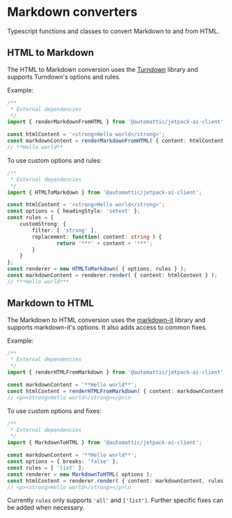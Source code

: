 # Markdown converters

Typescript functions and classes to convert Markdown to and from HTML.

## HTML to Markdown

The HTML to Markdown conversion uses the [Turndown](https://github.com/mixmark-io/turndown) library and supports Turndown's options and rules.

Example:
```typescript
/**
 * External dependencies
 */
import { renderMarkdownFromHTML } from '@automattic/jetpack-ai-client';

const htmlContent = '<strong>Hello world</strong>';
const markdownContent = renderMarkdownFromHTML( { content: htmlContent } );
// **Hello world**
```

To use custom options and rules:
```typescript
/**
 * External dependencies
 */
import { HTMLToMarkdown } from '@automattic/jetpack-ai-client';

const htmlContent = '<strong>Hello world</strong>';
const options = { headingStyle: 'setext' };
const rules = {
	customStrong: {
		filter: [ 'strong' ],
		replacement: function( content: string ) {
				return '***' + content + '***';
		}
 	}
};
const renderer = new HTMLToMarkdown( { options, rules } );
const markdownContent = renderer.render( { content: htmlContent } );
// ***Hello world***
```

## Markdown to HTML

The Markdown to HTML conversion uses the [markdown-it](https://github.com/markdown-it/markdown-it) library and supports markdown-it's options. It also adds access to common fixes.

Example:
```typescript
/**
 * External dependencies
 */
import { renderHTMLFromMarkdown } from '@automattic/jetpack-ai-client';

const markdownContent = '**Hello world**';
const htmlContent = renderHTMLFromMarkdown( { content: markdownContent, rules: 'all' } ); // 'all' is a default value
// <p><strong>Hello world</strong></p>\n
```

To use custom options and fixes:
```typescript
/**
 * External dependencies
 */
import { MarkdownToHTML } from '@automattic/jetpack-ai-client';

const markdownContent = '**Hello world**';
const options = { breaks: 'false' };
const rules = [ 'list' ];
const renderer = new MarkdownToHTML( options );
const htmlContent = renderer.render( { content: markdownContent, rules } );
// <p><strong>Hello world</strong></p>\n
```

Currently `rules` only supports `'all'` and `['list']`. Further specific fixes can be added when necessary.
